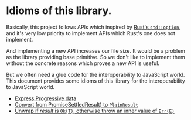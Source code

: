 # Idioms of this library.

Basically, this project follows APIs which inspired by [Rust's `std::option`](https://doc.rust-lang.org/std/option/),
and it's very low priority to implement APIs which Rust's one does not implement.

And implementing a new API increases our file size. It would be a problem as the library providing base primitive.
So we don't like to implement them without the concrete reasons which proves a new API is useful.

But we often need a glue code for the interoperability to JavaScript world.
This document provides some idioms of this library for the interoperability to JavaScript world.

* [Express Progressive data](./express_progress.md)
* [Convert from PromiseSettledResult<T>) to `PlainResult`](./from_promise_settled_result.md)
* [Unwrap if _result_ is `Ok(T)`, otherwise throw an inner value of `Err(E)`](./unwrap_ok_or_throw_err.md)
